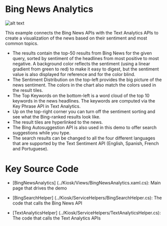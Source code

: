# Bing News Analytics

![alt text](https://github.com/Microsoft/Cognitive-Samples-IntelligentKiosk/blob/master/Documentation/BingNewsAnalytics.jpg "Bing News Analytics")

This example connects the Bing News APIs with the Text Analytics APIs to create a visualization of the news based on their sentiment and most common topics.

*	The results contain the top-50 results from Bing News for the given query, sorted by sentiment of the headlines from most positive to most negative. A background color reflects the sentiment (using a linear gradient from green to red) to make it easy to digest, but the sentiment value is also displayed for reference and for the color blind.
*	The Sentiment Distribution on the top-left provides the big picture of the news sentiment. The colors in the chart also match the colors used in the result tiles. 
*	The Top Keywords on the bottom-left is a word cloud of the top 10 keywords in the news headlines. The keywords are computed via the Key Phrase API in Text Analytics.
*	Up on the top-right corner you can turn off the sentiment sorting and see what the Bing-ranked results look like.
*	The result tiles are hyperlinked to the news.
*	The Bing Autosuggestion API is also used in this demo to offer search suggestions while you type.
*	The search results can be changed to all the four different languages that are supported by the Text Sentiment API (English, Spanish, French and Portuguese). 

# Key Source Code

* [BingNewsAnalytics] (../Kiosk/Views/BingNewsAnalytics.xaml.cs): Main page that drives the demo

* [BingSearchHelper] (../Kiosk/ServiceHelpers/BingSearchHelper.cs): The code that calls the Bing News API

* [TextAnalyticsHelper] (../Kiosk/ServiceHelpers/TextAnalyticsHelper.cs): The code that calls the Text Analytics APIs
